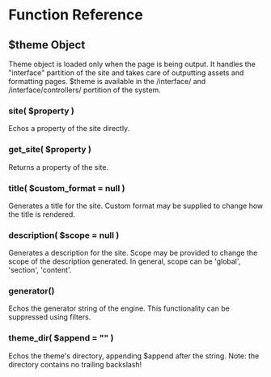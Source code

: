 # Function Reference

## $theme Object
Theme object is loaded only when the page is being output. It handles the "interface" partition of the site and 
takes care of outputting assets and formatting pages. $theme is available in the /interface/ and /interface/controllers/
portition of the system. 

### site( $property )
Echos a property of the site directly.

### get_site( $property )
Returns a property of the site.

### title( $custom_format = null )
Generates a title for the site. Custom format may be supplied to change how the title is rendered.

### description( $scope = null )
Generates a description for the site. Scope may be provided to change the scope of the description
generated. In general, scope can be 'global', 'section', 'content'.

### generator()
Echos the generator string of the engine. This functionality can be suppressed using filters.

### theme_dir( $append = "" )
Echos the theme's directory, appending $append after the string. Note: the directory contains no
trailing backslash! 